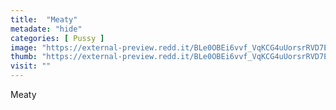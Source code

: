 ```yaml
---
title:  "Meaty"
metadate: "hide"
categories: [ Pussy ]
image: "https://external-preview.redd.it/BLe0OBEi6vvf_VqKCG4uUorsrRVD7EjpnW1Vhe5iHYg.jpg?auto=webp&s=0bdf1d9987af329c3d2d9c01653dfc7862ad45e5"
thumb: "https://external-preview.redd.it/BLe0OBEi6vvf_VqKCG4uUorsrRVD7EjpnW1Vhe5iHYg.jpg?width=1080&crop=smart&auto=webp&s=263623543f3c295ba6633aa69f89e799278db808"
visit: ""
---
```

Meaty
